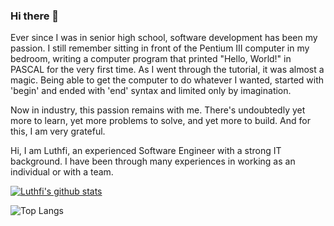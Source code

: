 ### Hi there 👋

Ever since I was in senior high school, software development has been my passion. I still remember sitting in front of the Pentium III computer in my bedroom, writing a computer program that printed "Hello, World!" in PASCAL for the very first time. As I went through the tutorial, it was almost a magic. Being able to get the computer to do whatever I wanted, started with 'begin' and ended with 'end' syntax and limited only by imagination.

Now in industry, this passion remains with me. There's undoubtedly yet more to learn, yet more problems to solve, and yet more to build. And for this, I am very grateful.

Hi, I am Luthfi, an experienced Software Engineer with a strong IT background. I have been through many experiences in working as an individual or with a team.

[![Luthfi's github stats](https://github-readme-stats.vercel.app/api?username=jennndol&theme=radical&show_icons=true)](https://github.com/anuraghazra/github-readme-stats)

![Top Langs](https://github-readme-stats.vercel.app/api/top-langs/?username=jennndol&hide=TeX&layout=compact&theme=radical)